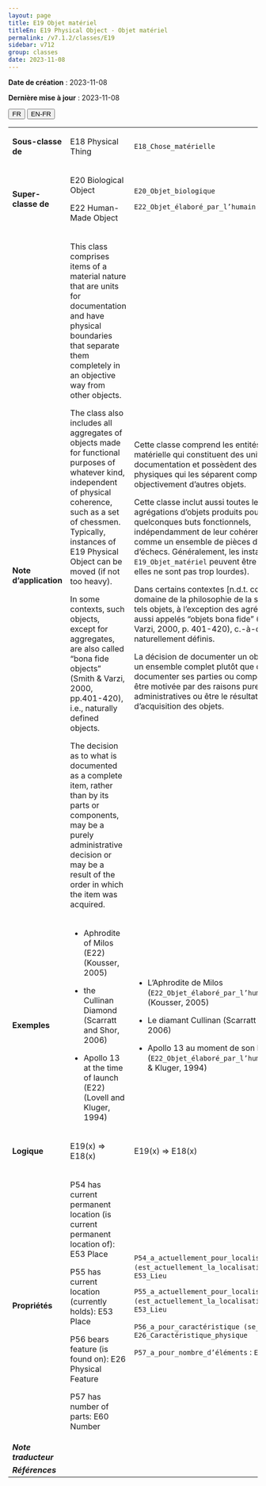 ```yaml
---
layout: page
title: E19 Objet matériel
titleEn: E19 Physical Object - Objet matériel
permalink: /v7.1.2/classes/E19
sidebar: v712
group: classes
date: 2023-11-08
---
```


**Date de création** : 2023-11-08

**Dernière mise à jour** : 2023-11-08

<div class="lang-buttons">
 <button id="fr" class="activate">FR</button>
 <button id="en-fr">EN-FR</button>
</div>

<table>
<tbody>
<tr>
<td><strong>Sous-classe de</strong></td>
<td class="en">
<p>E18 Physical Thing</p>
</td>
<td>
<p><code class="language-plaintext highlighter-rouge">E18_Chose_matérielle</code> </p>
</td>
</tr>
<tr>
<td><strong>Super-classe de</strong></td>
<td class="en">
<p>E20 Biological Object</p>
<p>E22 Human-Made Object</p>
</td>
<td>
<p><code class="language-plaintext highlighter-rouge">E20_Objet_biologique</code> </p>
<p><code class="language-plaintext highlighter-rouge">E22_Objet_élaboré_par_l’humain</code> </p>
</td>
</tr>
<tr>
<td><strong>Note d’application</strong></td>
<td class="en">
<p>This class comprises items of a material nature that are units for documentation and have physical boundaries that separate them completely in an objective way from other objects.</p>
<p>The class also includes all aggregates of objects made for functional purposes of whatever kind, independent of physical coherence, such as a set of chessmen. Typically, instances of E19 Physical Object can be moved (if not too heavy).</p>
<p>In some contexts, such objects, except for aggregates, are also called “bona fide objects” (Smith & Varzi, 2000, pp.401-420), i.e., naturally defined objects.</p>
<p>The decision as to what is documented as a complete item, rather than by its parts or components, may be a purely administrative decision or may be a result of the order in which the item was acquired.</p>
</td>
<td>
<p>Cette classe comprend les entités de nature matérielle qui constituent des unités pour la documentation et possèdent des limites physiques qui les séparent complètement et objectivement d’autres objets.</p>
<p>Cette classe inclut aussi toutes les agrégations d’objets produits pour de quelconques buts fonctionnels, indépendamment de leur cohérence physique, comme un ensemble de pièces de jeu d’échecs. Généralement, les instances de <code class="language-plaintext highlighter-rouge">E19_Objet_matériel</code> peuvent être déplacées (si elles ne sont pas trop lourdes).</p>
<p>Dans certains contextes [n.d.t. comme dans le domaine de la philosophie de la spatialité], de tels objets, à l’exception des agrégats, sont aussi appelés “objets bona fide” (Smith et Varzi, 2000, p. 401-420), c.-à-d. des objets naturellement définis.</p>
<p>La décision de documenter un objet comme un ensemble complet plutôt que de documenter ses parties ou composants peut être motivée par des raisons purement administratives ou être le résultat de l’ordre d’acquisition des objets.</p>
</td>
</tr>
<tr>
<td><strong>Exemples</strong></td>
<td class="en">
<ul>
<li><p>Aphrodite of Milos (E22) (Kousser, 2005)</p>
</li>
<li><p>the Cullinan Diamond (Scarratt and Shor, 2006)</p>
</li>
<li><p>Apollo 13 at the time of launch (E22) (Lovell and Kluger, 1994)</p>
</li>
</ul>
</td>
<td>
<ul>
<li><p>L’Aphrodite de Milos (<code class="language-plaintext highlighter-rouge">E22_Objet_élaboré_par_l’humain</code>) (Kousser, 2005)</p>
</li>
<li><p>Le diamant Cullinan (Scarratt & Shor, 2006)</p>
</li>
<li><p>Apollo 13 au moment de son lancement (<code class="language-plaintext highlighter-rouge">E22_Objet_élaboré_par_l’humain</code>) (Lovell & Kluger, 1994)</p>
</li>
</ul>
</td>
</tr>
<tr>
<td><strong>Logique</strong></td>
<td class="en">
<p>E19(x) ⇒ E18(x)</p>
</td>
<td>
<p>E19(x) ⇒ E18(x)</p>
</td>
</tr>
<tr>
<td><strong>Propriétés</strong></td>
<td class="en">
<p>P54 has current permanent location (is current permanent location of): E53 Place</p>
<p>P55 has current location (currently holds): E53 Place</p>
<p>P56 bears feature (is found on): E26 Physical Feature</p>
<p>P57 has number of parts: E60 Number</p>
</td>
<td>
<p><code class="language-plaintext highlighter-rouge">P54_a_actuellement_pour_localisation_fixe (est_actuellement_la_localisation_fixe_de)</code> : <code class="language-plaintext highlighter-rouge">E53_Lieu</code></p>
<p><code class="language-plaintext highlighter-rouge">P55_a_actuellement_pour_localisation (est_actuellement_la_localisation_de)</code> : <code class="language-plaintext highlighter-rouge">E53_Lieu</code></p>
<p><code class="language-plaintext highlighter-rouge">P56_a_pour_caractéristique (se_trouve_sur)</code> : <code class="language-plaintext highlighter-rouge">E26_Caractéristique_physique</code></p>
<p><code class="language-plaintext highlighter-rouge">P57_a_pour_nombre_d’éléments</code> : <code class="language-plaintext highlighter-rouge">E60_Nombre</code> <code class="language-plaintext highlighter-rouge"></code></p>
</td>
</tr>
<tr>
<td><strong><em>Note traducteur</em></strong></td>
<td colspan="2">
</td>
</tr>
<tr>
<td><strong><em>Références</em></strong></td>
<td colspan="2">
<p><em></em></p>
</td>
</tr>
</tbody>
</table>
